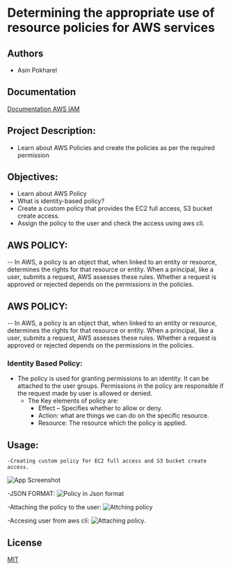 
# Determining the appropriate use of resource policies for AWS services



## Authors

- Asin Pokharel


## Documentation

[Documentation AWS IAM](https://docs.aws.amazon.com/IAM/latest/UserGuide/access_policies.html)


## Project Description:
   - Learn about AWS Policies and create the policies as per the required permission
## Objectives:
  - Learn about AWS Policy
  - What is identity-based policy?
  - Create a custom policy that provides the EC2 full access, S3 bucket create access.
  - Assign the policy to the user and check the access using aws cli.
  
## AWS POLICY:
  -- In AWS, a policy is an object that, when linked to an entity or resource, determines the rights for that resource or entity. When a principal, like a user, submits a request, AWS assesses these rules. Whether a request is approved or rejected depends on the permissions in the policies. 
## AWS POLICY:
  -- In AWS, a policy is an object that, when linked to an entity or resource, determines the rights for that resource or entity. When a principal, like a user, submits a request, AWS assesses these rules. Whether a request is approved or rejected depends on the permissions in the policies. 

### Identity Based Policy:
 - The policy is used for granting permissions to an identity. It can be attached to the user groups. Permissions in the policy are responsible if the request made by user is allowed or denied.
    - The Key elements of policy are:
        - Effect – Specifies whether to allow or deny.
        - Action:  what are things we can do on the specific resource.
        - Resource: The resource which the policy is applied.



  
## Usage:

    -Creating custom policy for EC2 full access and S3 bucket create access.

 ![App Screenshot](https://gitlab.01procenter.com/01procenter/proassociates/batch-2/aws/design-secure-apps-and-arch/design-secure-access-to-aws-resources/aws-resource-policies/uploads/513f83ee6687af0c6f2a2ca3fdbe7115/image.png)
   
-JSON FORMAT:
 ![Policy in Json format ](https://gitlab.01procenter.com/01procenter/proassociates/batch-2/aws/design-secure-apps-and-arch/design-secure-access-to-aws-resources/aws-resource-policies/-/issues/1#note_1525)
 
 -Attaching the policy to the user:
  ![Attching policy](https://gitlab.01procenter.com/01procenter/proassociates/batch-2/aws/design-secure-apps-and-arch/design-secure-access-to-aws-resources/aws-resource-policies/-/issues/1#note_1526)

  -Accesing user from aws cli:
  ![Attaching policy](https://gitlab.01procenter.com/01procenter/proassociates/batch-2/aws/design-secure-apps-and-arch/design-secure-access-to-aws-resources/aws-resource-policies/-/issues/1#note_1527).

  
  


    


    




## License

[MIT](https://choosealicense.com/licenses/mit/)

